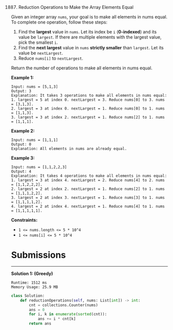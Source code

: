 1887. Reduction Operations to Make the Array Elements Equal

Given an integer array `nums`, your goal is to make all elements in nums equal. To complete one operation, follow these steps:

1. Find the **largest** value in `nums`. Let its index be `i` (**0-indexed**) and its value be `largest`. If there are multiple elements with the largest value, pick the smallest `i`.
1. Find the **next largest** value in `nums` **strictly smaller** than `largest`. Let its value be `nextLargest`.
1. Reduce `nums[i]` to `nextLargest`.

Return the number of operations to make all elements in nums equal.

 

**Example 1:**
```
Input: nums = [5,1,3]
Output: 3
Explanation: It takes 3 operations to make all elements in nums equal:
1. largest = 5 at index 0. nextLargest = 3. Reduce nums[0] to 3. nums = [3,1,3].
2. largest = 3 at index 0. nextLargest = 1. Reduce nums[0] to 1. nums = [1,1,3].
3. largest = 3 at index 2. nextLargest = 1. Reduce nums[2] to 1. nums = [1,1,1].
```

**Example 2:**
```
Input: nums = [1,1,1]
Output: 0
Explanation: All elements in nums are already equal.
```

**Example 3:**
```
Input: nums = [1,1,2,2,3]
Output: 4
Explanation: It takes 4 operations to make all elements in nums equal:
1. largest = 3 at index 4. nextLargest = 2. Reduce nums[4] to 2. nums = [1,1,2,2,2].
2. largest = 2 at index 2. nextLargest = 1. Reduce nums[2] to 1. nums = [1,1,1,2,2].
3. largest = 2 at index 3. nextLargest = 1. Reduce nums[3] to 1. nums = [1,1,1,1,2].
4. largest = 2 at index 4. nextLargest = 1. Reduce nums[4] to 1. nums = [1,1,1,1,1].
```

**Constraints:**

* `1 <= nums.length <= 5 * 10^4`
* `1 <= nums[i] <= 5 * 10^4`

# Submissions
---
**Solution 1: (Greedy)**
```
Runtime: 1512 ms
Memory Usage: 25.9 MB
```
```python
class Solution:
    def reductionOperations(self, nums: List[int]) -> int:
        cnt = collections.Counter(nums)
        ans = 0
        for i, k in enumerate(sorted(cnt)):
            ans += i * cnt[k]
        return ans
```